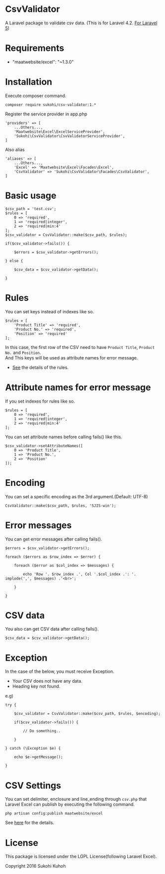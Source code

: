 # CsvValidator
A Laravel package to validate csv data.
(This is for Laravel 4.2. [For Laravel 5](https://github.com/SUKOHI/CsvValidator))

# Requirements

* "maatwebsite/excel": "~1.3.0"

# Installation

Execute composer command.

    composer require sukohi/csv-validator:1.*

Register the service provider in app.php

    'providers' => [
        ...Others...,  
        'Maatwebsite\Excel\ExcelServiceProvider', 
        'Sukohi\CsvValidator\CsvValidatorServiceProvider',
    ]

Also alias

    'aliases' => [
        ...Others...,  
        'Excel' => 'Maatwebsite\Excel\Facades\Excel',
        'CsvValidator' => 'Sukohi\CsvValidator\Facades\CsvValidator',
    ]
    
# Basic usage

    $csv_path = 'test.csv';
    $rules = [
        0 => 'required',
        1 => 'required|integer',
        2 => 'required|min:4'
    ];
    $csv_validator = CsvValidator::make($csv_path, $rules);
    
    if($csv_validator->fails()) {
    
        $errors = $csv_validator->getErrors();

    } else {

        $csv_data = $csv_validator->getData();

    }
    

# Rules

You can set keys instead of indexes like so.

    $rules = [
        'Product Title' => 'required',
        'Product No.' => 'required',
        'Position' => 'required'
    ];

In this case, the first row of the CSV need to have `Product Title`, `Product No.` and `Position`.  
And This keys will be used as attribute names for error message.

* [See](https://laravel.com/docs/4.2/validation#available-validation-rules) the details of the rules. 

# Attribute names for error message

If you set indexes for rules like so.

    $rules = [
        0 => 'required',
        1 => 'required|integer',
        2 => 'required|min:4'
    ];
    
You can set attribute names before calling fails() like this.

    $csv_validator->setAttributeNames([
        0 => 'Product Title',
        1 => 'Product No.',
        2 => 'Position'
    ]);

# Encoding

You can set a specific encoding as the 3rd argument.(Default: UTF-8)

    CsvValidator::make($csv_path, $rules, 'SJIS-win');

# Error messages

You can get error messages after calling fails().

    $errors = $csv_validator->getErrors();
    
    foreach ($errors as $row_index => $error) {
    
        foreach ($error as $col_index => $messages) {
    
            echo 'Row '. $row_index .', Col '.$col_index .': '. implode(',', $messages) .'<br>';
    
        }
    
    }

# CSV data

You also can get CSV data after calling fails().

    $csv_data = $csv_validator->getData();

# Exception

In the case of the below, you must receive Exception.

* Your CSV does not have any data.
* Heading key not found.

e.g)

    try {

        $csv_validator = CsvValidator::make($csv_path, $rules, $encoding);

        if($csv_validator->fails()) {

            // Do something..

        }

    } catch (\Exception $e) {

        echo $e->getMessage();

    }

# CSV Settings

You can set delimiter, enclosure and line_ending through `csv.php` that Laravel Excel can publish by executing the following command.

    php artisan config:publish maatwebsite/excel

See [here](http://www.maatwebsite.nl/laravel-excel/docs/getting-started) for the details.

# License

This package is licensed under the LGPL License(following Laravel Excel).

Copyright 2016 Sukohi Kuhoh